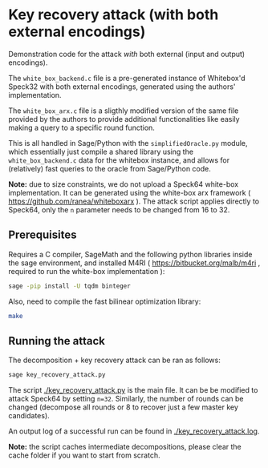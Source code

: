 # Key recovery attack (with both external encodings)

Demonstration code for the attack *with* both external (input and output) encodings).

The `white_box_backend.c` file is a pre-generated instance of Whitebox'd Speck32 with both external encodings, generated using the authors' implementation.

The `white_box_arx.c` file is a sligthly modified version of the same file provided by the authors to provide additional functionalities like easily making a query to a specific round function.

This is all handled in Sage/Python with the `simplifiedOracle.py` module, which essentially just compile a shared library using the `white_box_backend.c` data for the whitebox instance, and allows for (relatively) fast queries to the oracle from Sage/Python code.

**Note:** due to size constraints, we do not upload a Speck64 white-box implementation. It can be generated using the white-box arx framework ( https://github.com/ranea/whiteboxarx ). The attack script applies directly to Speck64, only the `n` parameter needs to be changed from 16 to 32.


## Prerequisites

Requires a C compiler, SageMath and the following python libraries inside the sage environment, and installed M4RI ( https://bitbucket.org/malb/m4ri , required to run the white-box implementation ):

```sh
sage -pip install -U tqdm binteger
```

Also, need to compile the fast bilinear optimization library:

```sh
make
```


## Running the attack

The decomposition + key recovery attack can be ran as follows:

```sh
sage key_recovery_attack.py
```

The script [./key_recovery_attack.py](./key_recovery_attack.py) is the main file. It can be be modified to attack Speck64 by setting `n=32`. Similarly, the number of rounds can be changed (decompose all rounds or 8 to recover just a few master key candidates).

An output log of a successful run can be found in [./key_recovery_attack.log](./key_recovery_attack.log).

**Note:** the script caches intermediate decompositions, please clear the cache folder if you want to start from scratch.